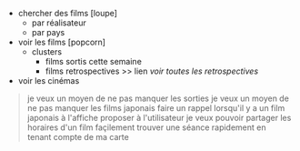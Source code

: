 - chercher des films [loupe]
    - par réalisateur
    - par pays
- voir les films [popcorn]
    - clusters 
        - films sortis cette semaine
        - films retrospectives >> lien _voir toutes les retrospectives_
- voir les cinémas



> je veux un moyen de ne pas manquer les sorties
> je veux un moyen de ne pas manquer les films japonais
    faire un rappel lorsqu'il y a un film japonais à l'affiche
    proposer à l'utilisateur 
> je veux pouvoir partager les horaires d'un film façilement
 trouver une séance rapidement en tenant compte de ma carte